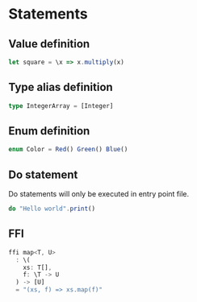 # Statements

## Value definition

```typescript
let square = \x => x.multiply(x)
```

## Type alias definition

```typescript
type IntegerArray = [Integer]
```

## Enum definition

```typescript
enum Color = Red() Green() Blue()
```

## Do statement

Do statements will only be executed in entry point file.

```typescript
do "Hello world".print()
```

## FFI

```typescript
ffi map<T, U> 
  : \(
    xs: T[],
    f: \T -> U
  ) -> [U] 
  = "(xs, f) => xs.map(f)"
```

